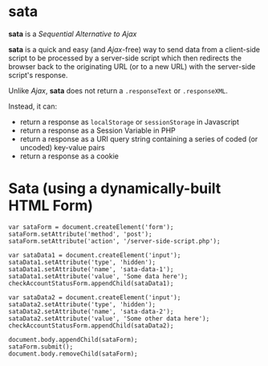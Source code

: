 # sata

**sata** is a *Sequential Alternative to Ajax*

**sata** is a quick and easy (and *Ajax*-free) way to send data from a client-side script to be processed by a server-side script which then redirects the browser back to the originating URL (or to a new URL) with the server-side script's response.

Unlike *Ajax*, **sata** does not return a `.responseText` or `.responseXML`.

Instead, it can:

 - return a response as `localStorage` or `sessionStorage` in Javascript
 - return a response as a Session Variable in PHP
 - return a response as a URI query string containing a series of coded (or uncoded) key-value pairs
 - return a response as a cookie

# Sata (using a dynamically-built HTML Form)

```
var sataForm = document.createElement('form');
sataForm.setAttribute('method', 'post');
sataForm.setAttribute('action', '/server-side-script.php');

var sataData1 = document.createElement('input');
sataData1.setAttribute('type', 'hidden');
sataData1.setAttribute('name', 'sata-data-1');
sataData1.setAttribute('value', 'Some data here');
checkAccountStatusForm.appendChild(sataData1);

var sataData2 = document.createElement('input');
sataData2.setAttribute('type', 'hidden');
sataData2.setAttribute('name', 'sata-data-2');
sataData2.setAttribute('value', 'Some other data here');
checkAccountStatusForm.appendChild(sataData2);

document.body.appendChild(sataForm);
sataForm.submit();
document.body.removeChild(sataForm);
```
